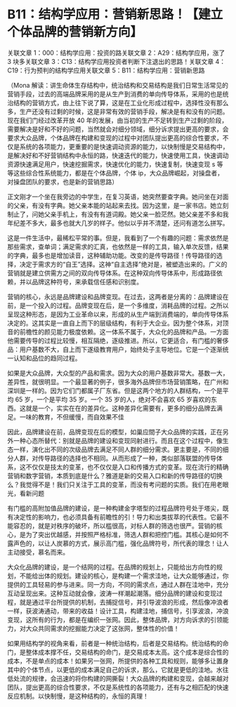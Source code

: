 # B11：结构学应用：营销新思路！【建立个体品牌的营销新方向】

关联文章 1：000：结构学应用：投资的路关联文章 2：A29：结构学应用，涨了 3 块多关联文章 3：C13：结构学应用投资者判断下注退出的思路！关联文章 4：C19：行为预判的结构学应用关联文章 5：B11：结构学应用：营销新思路

（Mona 解读：讲生命体生存结构中，统治结构和交易结构是我们日常生活常见的营销手段，过去的高端品牌采用的是从生产到消费的单向传导体系，采用的也是统治结构的营销方式，由上往下说了算，这是在工业化形成过程中，选择性没有那么多，生产还没有过剩的时候，这是非常有效的营销手段，解决是有和没有的问题。现在我们门经过改革开放 40 年的发展，由当初的生产不足转到生产过剩的阶段，需要解决是好和不好的问题，当然就会对细分领域，细分诉求提出更高的要求，会要求大众品牌，个体品牌在构建和变现的过程中对团队提出更高的综合性要求，不仅是系统的各项能力，更重要的是快速调动资源的能力，以快制慢是交易结构中，是解决好和不好营销结构中永恒的路，快速迭代的能力，快速使用工具，快速调动资源快速满足用户，快速挖掘需求，快速优化的能力，快速复制，快速变现 s 等等这些综合性系统能力，都是在个体品牌，个体 ip，大众品牌崛起，对操盘者，对操盘团队的要求，也是新的营销思路）

正文刚才一个坐在我旁边的中学生，在复习英语，她突然要查字典。她问坐在对面的父亲，有没有字典。她父亲本能的站起来去找。因为这里，是一家书店。她立刻制止了，问她父亲手机上，有没有有道词殿。她父亲一脸茫然。她父亲差不多和我年纪差不多大，最多也就大几岁的样子。他似以乎并不清楚，还问有道怎么拼写。

这是一件生活中，最稀松平常的事。但是，我看到了一个有趣的问题：需求依然是那些需求，查单词；满足需求的汇真，也依然是一样的工具，输入单次反馈，结果的字典，最多也是增加读音，这种辅助功能。改变的是传导路径！传导路径的选择，决定于需求方的“自王”选择。这神“自主选择”绝对是，被塑造出来的。广义的营销就是建立供需方之间的双向传导体系。在这种双向传导体系中，形成路径依赖，并以品牌这种符号，来承载信任感和识别度。

营销的核心，永远是品牌建设和品牌变现。在过去，这两者是分离的：品牌建设在前，是一个投入的过程。品牌变现在后，是一个多维度，消耗品牌的过程。之所以呈现这种形态，是因为工业革命以来，形成的从生产端到消费端的，单向传导体系决定的。这其实是一直自上而下的层级结构，有利于大企业。因为整个体系，对顶音的前檐性的颜见能力极度依赖。这一体系不属于，大众化的品牌和产品。一方面他需要传导的过程比较慢，相互隔绝，逐级推进。所以，它更适合，有门槛的奢侈品：用户基数不大，自上而下遂级教育用户，始终处子主导地位。它是一个逐渐统一认知和品位的趋同过程。

如果是大众品牌，大众型的产品和需求。因为大众的用户基数非常大。基数一大，差异性，就很明显。一个最显著的例子，很多海外品牌但市场营销策略，在广州和深圳是一样的。因为它们门都属子厂东省。但是这两个地方的人群结构，一个是平均 65 岁，一个是平均 35 岁。一个 35 岁的人，绝对不会喜欢 65 岁喜欢的东西。这就是一个，实实在在的差异化。这种差异化需要有，更多的细分品牌去满足。一味的教育，不但缓慢，而自效果不佳

因此，品牌建设在前，品牌变现在后的模型，如巢应間子大众品牌的实践，正在另外一种心态所替代：别就是品牌的建设和变现同射进行。而且在这个过程中，像生态一样，演化出不同的次级品牌去满足不同人群的细分需求。更主要是，不同的细分人群，对传导路径的选择也不相同。从而形成了一种，类似部落联盟的传导体系，这不仅仅是技太的变革，也不仅仅是入口和传播方式的变革。现在流行的精确营销和数字营销，本质到底是什么？雅道是新的交易入口和新的传导路径的切换么？我觉得不是！我们只关注于工具的变革，而没有考问题的实质。我们在用老眼光，看新问题

有门槛的高附加值品牌的建设，是一种构建金字塔型的过程品牌符号处于塔尖，既有决定性的影响力，也必须具备有前瞻性的引！导力和出类拔萃的代表性。它最不能容忍的，就是对秩序的破坏，所以槛很高，对标人群的筛选也很严。营销的核心，是为了突出优越感，并按照严格标准，筛选人群和把控门槛。其核心是如何不露声色的，以让人炭慕的方式，展示高门槛，强化品牌符号，所代表的理念！让人主动接受，慕名而来。

大众化品牌的建设，是一个结网的过程。在品牌的规划上，只能给出方向性的规划，不能给出体的规划。建设的核心，是构建一个需求洼地，让大众能够通过，你提供的工具轻易的参与进来。同一方向，不同的需求点，通过人群在洼地中，充分互动呈现出来。这种互动就会像，波涛一样潮起潮落。细分品牌的建设和变现过程，就是通过平台所提供的机制，去捕捉信号，并引导波浪的形成，然后像冲浪者一样，获波涛通动，带来的收益！设计工具，构建洼地，捕信号，引享波浪，冲浪变现，这所有的行为，都是在编织一张网。因此，整体品牌，对方向诉求的引领能力，对大众共同需求的挖掘能力决定了这张网，整体性的价值！

如果用结构学的视角来看，前者是一种统治结构，后者是交易结构。统治结构的命门，是整体成本撑不任，交易结构的命门，是交易成本太高。这个成本是综合性的成本，不是单点的成本！如果另一张网，所提供的各种工具和规则，能够多让置身其中的个体节点，以更低的成本满足自己的诉求，那么，它就是更低的洼地。水往低处流的规律，会迅速的将你构建的网撕裂！大众品牌的构建和变现，会越来越对团队，提出更高的综合性要求，不仅是系统性的各项能力，还有与之相匹配的快速反应机制。以快制慢，是这种结构的，永恒的真理！